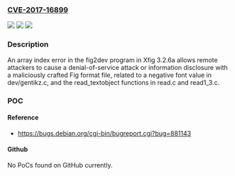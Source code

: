 ### [CVE-2017-16899](https://cve.mitre.org/cgi-bin/cvename.cgi?name=CVE-2017-16899)
![](https://img.shields.io/static/v1?label=Product&message=n%2Fa&color=blue)
![](https://img.shields.io/static/v1?label=Version&message=n%2Fa&color=blue)
![](https://img.shields.io/static/v1?label=Vulnerability&message=n%2Fa&color=brighgreen)

### Description

An array index error in the fig2dev program in Xfig 3.2.6a allows remote attackers to cause a denial-of-service attack or information disclosure with a maliciously crafted Fig format file, related to a negative font value in dev/gentikz.c, and the read_textobject functions in read.c and read1_3.c.

### POC

#### Reference
- https://bugs.debian.org/cgi-bin/bugreport.cgi?bug=881143

#### Github
No PoCs found on GitHub currently.

